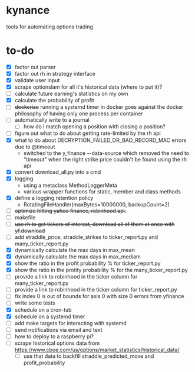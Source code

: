 # kynance
tools for automating options trading

# to-do
- [x] factor out parser
- [x] factor out rh in strategy interface
- [x] validate user input
- [x] scrape optionslam for all it's historical data (where to put it)?
- [ ] calculate future earning's statistics on my own
- [x] calculate the probability of profit
- [ ] ~~dockerize~~ running a systemd timer in docker goes against the docker philosophy of having only one process per container
- [ ] automatically write to a journal
     - [ ] how do i match opening a position with closing a position?
- [ ] figure out what to do about getting rate-limited by the rh api
- [x] what to do about DECRYPTION_FAILED_OR_BAD_RECORD_MAC errors due to @timeout
     - switched to the y_finance --data-source which removed the need to "timeout" when the right strike price couldn't be found using the rh api
- [x] convert download_all.py into a cmd
- [x] logging
     - using a metaclass MethodLoggerMeta
     - various wrapper functions for static, member and class methods
- [x] define a logging retention policy
    - RotatingFileHandler(maxBytes=10000000, backupCount=2)
- [ ] ~~optimize hitting yahoo finance, robinhood api.~~
- [ ] makefile
- [ ] ~~use rh to get tickers of interest, download all of them at once with yf.download~~
- [ ] add straddle_price, straddle_strikes to ticker_report.py and many_ticker_report.py
- [x] dynamically calculate the max days in max_mean
- [x] dynamically calculate the max days in max_mediam
- [x] show the ratio in the profit probability % for ticker_report.py
- [x] show the ratio in the protity probability % for the many_ticker_report.py
- [ ] provide a link to robinhood in the ticker column for many_ticker_report.py
- [ ] provide a link to robinhood in the ticker column for ticker_report.py
- [ ] fix index 0 is out of bounds for axis 0 with size 0 errors from yfinance
- [ ] write some tests
- [x] schedule on a cron-tab
- [x] schedule on a systemd timer
- [ ] add make targets for interacting with systemd
- [ ] send notifications via email and text
- [ ] how to deploy to a raspberry pi?
- [ ] scrape historical options data from https://www.cboe.com/us/options/market_statistics/historical_data/
    - [ ] use that data to backfill straddle_predicted_move and profit_probability